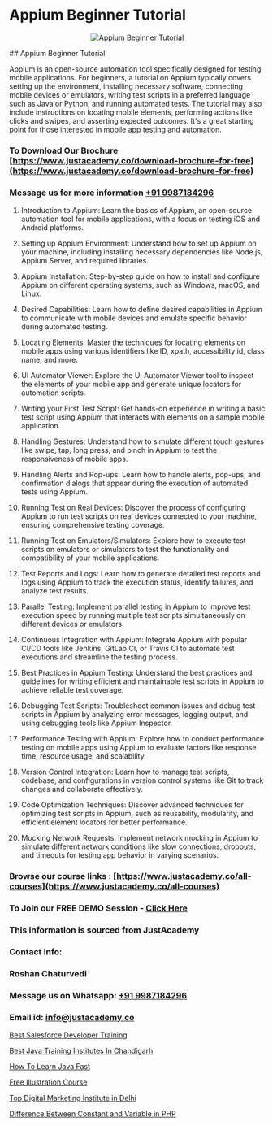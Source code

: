# Appium Beginner Tutorial

<p align="center">
  <a href="https://justacademy.co/program-detail/software-testing">
    <img src="https://justacademy.co/storage2/program_images/1704700438.webp" alt="Appium Beginner Tutorial">
  </a>
</p>
## Appium Beginner Tutorial

Appium is an open-source automation tool specifically designed for testing mobile applications. For beginners, a tutorial on Appium typically covers setting up the environment, installing necessary software, connecting mobile devices or emulators, writing test scripts in a preferred language such as Java or Python, and running automated tests. The tutorial may also include instructions on locating mobile elements, performing actions like clicks and swipes, and asserting expected outcomes. It's a great starting point for those interested in mobile app testing and automation.
### To Download Our Brochure [https://www.justacademy.co/download-brochure-for-free](https://www.justacademy.co/download-brochure-for-free)
### Message us for more information [+91 9987184296](https://api.whatsapp.com/send?phone=919987184296)
1) Introduction to Appium: Learn the basics of Appium, an open-source automation tool for mobile applications, with a focus on testing iOS and Android platforms.

2) Setting up Appium Environment: Understand how to set up Appium on your machine, including installing necessary dependencies like Node.js, Appium Server, and required libraries.

3) Appium Installation: Step-by-step guide on how to install and configure Appium on different operating systems, such as Windows, macOS, and Linux.

4) Desired Capabilities: Learn how to define desired capabilities in Appium to communicate with mobile devices and emulate specific behavior during automated testing.

5) Locating Elements: Master the techniques for locating elements on mobile apps using various identifiers like ID, xpath, accessibility id, class name, and more.

6) UI Automator Viewer: Explore the UI Automator Viewer tool to inspect the elements of your mobile app and generate unique locators for automation scripts.

7) Writing your First Test Script: Get hands-on experience in writing a basic test script using Appium that interacts with elements on a sample mobile application.

8) Handling Gestures: Understand how to simulate different touch gestures like swipe, tap, long press, and pinch in Appium to test the responsiveness of mobile apps.

9) Handling Alerts and Pop-ups: Learn how to handle alerts, pop-ups, and confirmation dialogs that appear during the execution of automated tests using Appium.

10) Running Test on Real Devices: Discover the process of configuring Appium to run test scripts on real devices connected to your machine, ensuring comprehensive testing coverage.

11) Running Test on Emulators/Simulators: Explore how to execute test scripts on emulators or simulators to test the functionality and compatibility of your mobile applications.

12) Test Reports and Logs: Learn how to generate detailed test reports and logs using Appium to track the execution status, identify failures, and analyze test results.

13) Parallel Testing: Implement parallel testing in Appium to improve test execution speed by running multiple test scripts simultaneously on different devices or emulators.

14) Continuous Integration with Appium: Integrate Appium with popular CI/CD tools like Jenkins, GitLab CI, or Travis CI to automate test executions and streamline the testing process.

15) Best Practices in Appium Testing: Understand the best practices and guidelines for writing efficient and maintainable test scripts in Appium to achieve reliable test coverage.

16) Debugging Test Scripts: Troubleshoot common issues and debug test scripts in Appium by analyzing error messages, logging output, and using debugging tools like Appium Inspector.

17) Performance Testing with Appium: Explore how to conduct performance testing on mobile apps using Appium to evaluate factors like response time, resource usage, and scalability.

18) Version Control Integration: Learn how to manage test scripts, codebase, and configurations in version control systems like Git to track changes and collaborate effectively.

19) Code Optimization Techniques: Discover advanced techniques for optimizing test scripts in Appium, such as reusability, modularity, and efficient element locators for better performance.

20) Mocking Network Requests: Implement network mocking in Appium to simulate different network conditions like slow connections, dropouts, and timeouts for testing app behavior in varying scenarios.

### Browse our course links : [https://www.justacademy.co/all-courses](https://www.justacademy.co/all-courses) 
### To Join our FREE DEMO Session - [Click Here](https://www.justacademy.co/register-for-course-demo)


### This information is sourced from JustAcademy
### Contact Info:
### Roshan Chaturvedi
### Message us on Whatsapp: [+91 9987184296](https://api.whatsapp.com/send?phone=919987184296)
### Email id: [info@justacademy.co](mailto:info@justacademy.co)
                
[Best Salesforce Developer Training](https://www.linkedin.com/pulse/best-salesforce-developer-training-justacademy-beangaluru-qel3c?trackingId=1NOfe5tmNf%2Fkvu346YiDtQ%3D%3D&lipi=urn%3Ali%3Apage%3Ad_flagship3_company_admin%3Bhb2UV31rSJSFfTYND6hNBw%3D%3D)

[Best Java Training Institutes In Chandigarh](https://www.linkedin.com/pulse/best-java-training-institutes-chandigarh-justacademy-xwdre?trackingId=8UiChgUNbIy608wp6b1cRg%3D%3D&lipi=urn%3Ali%3Apage%3Ad_flagship3_company_admin%3BxUP8vDI1SK6JTwycAY2syQ%3D%3D)

[How To Learn Java Fast](https://medium.com/@AkashSingh2052/how-to-learn-java-fast-ec17ef811ed1)

[Free Illustration Course](https://medium.com/@ranemanish460/free-illustration-course-4f19297573f6)

[Top Digital Marketing Institute in Delhi](https://justacademyin.github.io/justacademy/top-digital-marketing-institute-in-delhi)

[Difference Between Constant and Variable in PHP](https://justacademyin.github.io/justacademy/difference-between-constant-and-variable-in-php)

